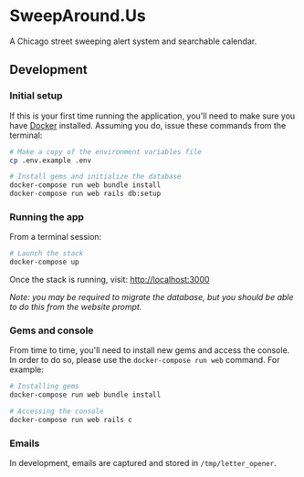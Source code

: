 # SweepAround.Us

A Chicago street sweeping alert system and searchable calendar.

## Development

### Initial setup

If this is your first time running the application, you'll need to make sure you have
[Docker](https://docs.docker.com/get-docker/) installed. Assuming you do, issue these commands
from the terminal:

```sh
# Make a copy of the environment variables file
cp .env.example .env

# Install gems and initialize the database
docker-compose run web bundle install
docker-compose run web rails db:setup
```

### Running the app

From a terminal session:

```sh
# Launch the stack
docker-compose up
```

Once the stack is running, visit: [http://localhost:3000](http://localhost:3000)

_Note: you may be required to migrate the database, but you should be able to do this from
the website prompt._

### Gems and console

From time to time, you'll need to install new gems and access the console. In order to do so,
please use the `docker-compose run web` command. For example:

```sh
# Installing gems
docker-compose run web bundle install

# Accessing the console
docker-compose run web rails c
```

### Emails

In development, emails are captured and stored in `/tmp/letter_opener`.
